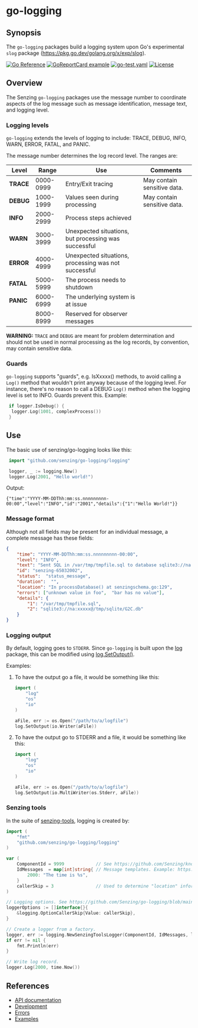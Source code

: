 # go-logging

## Synopsis

The `go-logging` packages build a logging system
upon Go's experimental `slog` package (<https://pkg.go.dev/golang.org/x/exp/slog>).

[![Go Reference](https://pkg.go.dev/badge/github.com/senzing/go-logging.svg)](https://pkg.go.dev/github.com/senzing/go-logging)
[![GoReportCard example](https://goreportcard.com/badge/github.com/senzing/go-logging)](https://goreportcard.com/report/github.com/senzing/go-logging)
[![go-test.yaml](https://github.com/Senzing/go-logging/actions/workflows/go-test.yaml/badge.svg)](https://github.com/Senzing/go-logging/actions/workflows/go-test.yaml)
[![License](https://img.shields.io/badge/License-Apache2-brightgreen.svg)](https://github.com/Senzing/go-logging/blob/main/LICENSE)

## Overview

The Senzing `go-logging` packages use the message number to coordinate aspects of the log message such as
message identification, message text, and logging level.

### Logging levels

`go-logging` extends the levels of logging to include:
TRACE, DEBUG, INFO, WARN, ERROR, FATAL, and PANIC.

The message number determines the log record level.
The ranges are:

| Level     | Range     | Use                                                   | Comments                    |
|-----------|-----------|-------------------------------------------------------|-----------------------------|
| **TRACE** | 0000-0999 | Entry/Exit tracing                                    | May contain sensitive data. |
| **DEBUG** | 1000-1999 | Values seen during processing                         | May contain sensitive data. |
| **INFO**  | 2000-2999 | Process steps achieved                                |                             |
| **WARN**  | 3000-3999 | Unexpected situations, but processing was successful  |                             |
| **ERROR** | 4000-4999 | Unexpected situations, processing was not successful  |                             |
| **FATAL** | 5000-5999 | The process needs to shutdown                         |                             |
| **PANIC** | 6000-6999 | The underlying system is at issue                     |                             |
|           | 8000-8999 | Reserved for observer messages                        |                             |

**WARNING:** `TRACE` and `DEBUG` are meant for problem determination and should not be used in normal processing
as the log records, by convention, may contain sensitive data.

### Guards

`go-logging` supports "guards",
e.g. IsXxxxx() methods,
to avoid calling a `Log()` method that
wouldn't print anyway because of the logging level.
For instance, there's no reason to call a DEBUG `Log()` method when the
logging level is set to INFO.  Guards prevent this.
Example:

```go
 if logger.IsDebug() {
  logger.Log(1001, complexProcess())
 }
```

## Use

The basic use of senzing/go-logging looks like this:

```go
 import "github.com/senzing/go-logging/logging"

 logger, _ := logging.New()
 logger.Log(2001, "Hello world!")
```

Output:

```console
{"time":"YYYY-MM-DDThh:mm:ss.nnnnnnnnn-00:00","level":"INFO","id":"2001","details":{"1":"Hello World!"}}
```

### Message format

Although not all fields may be present for an individual message,
a complete message has these fields:

```json
{
    "time": "YYYY-MM-DDThh:mm:ss.nnnnnnnnn-00:00",
    "level": "INFO",
    "text": "Sent SQL in /var/tmp/tmpfile.sql to database sqlite3://na:xxxxx@/tmp/sqlite/G2C.db",
    "id": "senzing-65032002",
    "status":  "status_message",
    "duration":  "",
    "location": "In processDatabase() at senzingschema.go:129",
    "errors": ["unknown value in foo",  "bar has no value"],
    "details": {
        "1": "/var/tmp/tmpfile.sql",
        "2": "sqlite3://na:xxxxx@/tmp/sqlite/G2C.db"
    }
}
```

### Logging output

By default, logging goes to `STDERR`.
Since `go-logging` is built upon the
[log](https://pkg.go.dev/log)
package,
this can be modified using
[log.SetOutput()](https://pkg.go.dev/log#SetOutput).

Examples:

1. To have the output go a file, it would be something like this:

    ```go
    import (
        "log"
        "os"
        "io"
    )

    aFile, err := os.Open("/path/to/a/logfile")
    log.SetOutput(io.Writer(aFile))
    ```

1. To have the output go to STDERR and a file, it would be something like this:

    ```go
    import (
        "log"
        "os"
        "io"
    )

    aFile, err := os.Open("/path/to/a/logfile")
    log.SetOutput(io.MultiWriter(os.Stderr, aFile))
    ```

### Senzing tools

In the suite of
[senzing-tools](https://github.com/Senzing/senzing-tools),
logging is created by:

```go
import (
    "fmt"
    "github.com/senzing/go-logging/logging"
)

var (
    ComponentId = 9999            // See https://github.com/Senzing/knowledge-base/blob/main/lists/senzing-component-ids.md
    IdMessages  = map[int]string{ // Message templates. Example: https://github.com/Senzing/init-database/blob/main/senzingconfig/main.go
        2000: "The time is %s",
    }
    callerSkip = 3                // Used to determine "location" information. See https://pkg.go.dev/runtime#Caller
)

// Logging options. See https://github.com/Senzing/go-logging/blob/main/logging/main.go
loggerOptions := []interface{}{
    &logging.OptionCallerSkip{Value: callerSkip},
}

// Create a logger from a factory.
logger, err := logging.NewSenzingToolsLogger(ComponentId, IdMessages, loggerOptions...)
if err != nil {
    fmt.Println(err)
}

// Write log record.
logger.Log(2000, time.Now())
```

## References

- [API documentation](https://pkg.go.dev/github.com/senzing/go-logging)
- [Development](docs/development.md)
- [Errors](docs/errors.md)
- [Examples](docs/examples.md)
